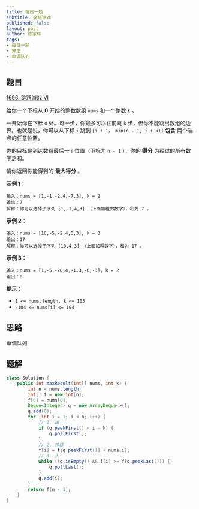 ```yaml
---
title: 每日一题
subtitle: 魔塔游戏
published: false
layout: post
author: 陈家辉
tags:
- 每日一题
- 算法
- 单调队列
---
```


## 题目

[1696. 跳跃游戏 VI](https://leetcode.cn/problems/jump-game-vi/)

给你一个下标从 **0** 开始的整数数组 `nums` 和一个整数 `k` 。

一开始你在下标 `0` 处。每一步，你最多可以往前跳 `k` 步，但你不能跳出数组的边界。也就是说，你可以从下标 `i` 跳到 `[i + 1， min(n - 1, i + k)]` **包含** 两个端点的任意位置。

你的目标是到达数组最后一个位置（下标为 `n - 1` ），你的 **得分** 为经过的所有数字之和。

请你返回你能得到的 **最大得分** 。

 

**示例 1：**

```
输入：nums = [1,-1,-2,4,-7,3], k = 2
输出：7
解释：你可以选择子序列 [1,-1,4,3] （上面加粗的数字），和为 7 。
```

**示例 2：**

```
输入：nums = [10,-5,-2,4,0,3], k = 3
输出：17
解释：你可以选择子序列 [10,4,3] （上面加粗数字），和为 17 。
```

**示例 3：**

```
输入：nums = [1,-5,-20,4,-1,3,-6,-3], k = 2
输出：0
```

 

**提示：**

-  `1 <= nums.length, k <= 105`
- `-104 <= nums[i] <= 104`

## 思路

单调队列

## 题解

```java
class Solution {
    public int maxResult(int[] nums, int k) {
        int n = nums.length;
        int[] f = new int[n];
        f[0] = nums[0];
        Deque<Integer> q = new ArrayDeque<>();
        q.add(0);
        for (int i = 1; i < n; i++) {
            // 1. 出
            if (q.peekFirst() < i - k) {
                q.pollFirst();
            }
            // 2. 转移
            f[i] = f[q.peekFirst()] + nums[i];
            // 3. 入
            while (!q.isEmpty() && f[i] >= f[q.peekLast()]) {
                q.pollLast();
            }
            q.add(i);
        }
        return f[n - 1];
    }
}
```

